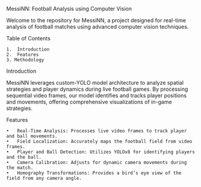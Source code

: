 MessiNN: Football Analysis using Computer Vision

Welcome to the repository for MessiNN, a project designed for real-time analysis of football matches using advanced computer vision techniques. 

Table of Contents

	1.	Introduction
	2.	Features
	3. Methodology

Introduction

MessiNN leverages custom-YOLO model architecture to analyze spatial strategies and player dynamics during live football games. By processing sequential video frames, our model identifies and tracks player positions and movements, offering comprehensive visualizations of in-game strategies.

Features

	•	Real-Time Analysis: Processes live video frames to track player and ball movements.
	•	Field Localization: Accurately maps the football field from video frames.
	•	Player and Ball Detection: Utilizes YOLOv8 for identifying players and the ball.
	•	Camera Calibration: Adjusts for dynamic camera movements during the match.
	•	Homography Transformations: Provides a bird’s eye view of the field from any camera angle.